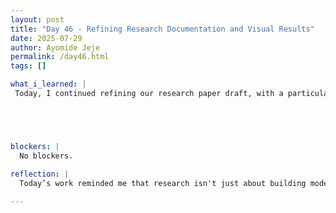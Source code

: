 ```yaml
---
layout: post
title: "Day 46 - Refining Research Documentation and Visual Results"
date: 2025-07-29
author: Ayomide Jeje
permalink: /day46.html
tags: []

what_i_learned: |
 Today, I continued refining our research paper draft, with a particular focus on formatting and organization within Overleaf. I worked on structuring the results and discussion sections clearly, ensuring that the figures, tables, and accompanying explanations followed a logical and professional academic flow. I also revised table captions and titles to improve clarity and consistency across the document. In addition to the Overleaf work, I reviewed and updated the results visuals, selecting the most representative performance images for each model variant we tested. This included sorting through different performance charts and making sure the chosen images accurately captured our key findings, particularly in noise robustness and model comparison. I also did a round of proofreading to improve the readability of the draft and prepared notes for tomorrow’s meeting, where I plan to walk through the suggested edits and remaining gaps before the final submission.





blockers: |
  No blockers.

reflection: |
  Today’s work reminded me that research isn't just about building models or crunching numbers — it’s also about how we communicate the work. I spent most of the day refining our Overleaf paper, and it felt like stepping into a new role: not just as a researcher, but as a storyteller of our results. I focused on tightening the structure of the results and discussion sections, making sure each part flowed logically and clearly. I paid special attention to the tables and figures — not just what to include, but how to title them, where to place them, and how to ensure they actually enhanced understanding rather than just filled space. That part taught me that visual clarity is just as important as analytical depth. One of the more challenging but rewarding tasks was selecting the best images to represent our models’ performances. I had to ask myself: Which graphs actually speak? Which visuals show what we want others to see, without needing extra words? It took longer than I expected, but in the end, I’m proud of the selections. Today also made me realize how much I’ve grown in balancing technical accuracy with clarity, and how many little details go into turning good work into publishable work. I still have more to do, but each revision brings the paper closer to what it needs to be.
  
---
```


